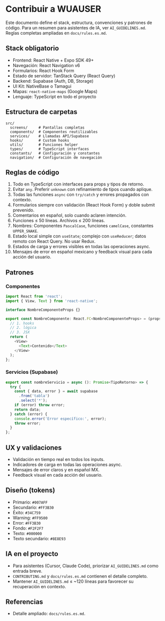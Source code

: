# Contribuir a WUAUSER

Este documento define el stack, estructura, convenciones y patrones de código. Para un resumen para asistentes de IA, ver `AI_GUIDELINES.md`. Reglas completas ampliadas en `docs/rules.es.md`.

## Stack obligatorio

- Frontend: React Native + Expo SDK 49+
- Navegación: React Navigation v6
- Formularios: React Hook Form
- Estado de servidor: TanStack Query (React Query)
- Backend: Supabase (Auth, DB, Storage)
- UI Kit: NativeBase o Tamagui
- Mapas: `react-native-maps` (Google Maps)
- Lenguaje: TypeScript en todo el proyecto

## Estructura de carpetas

```text
src/
  screens/     # Pantallas completas
  components/  # Componentes reutilizables
  services/    # Llamadas API/Supabase
  hooks/       # Custom hooks
  utils/       # Funciones helper
  types/       # TypeScript interfaces
  constants/   # Configuración y constantes
  navigation/  # Configuración de navegación
```

## Reglas de código

1. Todo en TypeScript con interfaces para props y tipos de retorno.
2. Evitar `any`. Preferir `unknown` con refinamiento de tipos cuando aplique.
3. Todas las funciones `async` con `try/catch` y errores propagados con contexto.
4. Formularios siempre con validación (React Hook Form) y doble submit prevenido.
5. Comentarios en español, solo cuando aclaren intención.
6. Funciones ≤ 50 líneas. Archivos ≤ 200 líneas.
7. Nombres: Componentes `PascalCase`, funciones `camelCase`, constantes `UPPER_SNAKE`.
8. Estado local simple con `useState`; complejo con `useReducer`; datos remoto con React Query. No usar Redux.
9. Estados de carga y errores visibles en todas las operaciones async.
10. Mensajes de error en español mexicano y feedback visual para cada acción del usuario.

## Patrones

### Componentes

```ts
import React from 'react';
import { View, Text } from 'react-native';

interface NombreComponenteProps {}

export const NombreComponente: React.FC<NombreComponenteProps> = (props) => {
  // 1. hooks
  // 2. lógica
  // 3. JSX
  return (
    <View>
      <Text>Contenido</Text>
    </View>
  );
};
```

### Servicios (Supabase)

```ts
export const nombreServicio = async (): Promise<TipoRetorno> => {
  try {
    const { data, error } = await supabase
      .from('tabla')
      .select('*');
    if (error) throw error;
    return data;
  } catch (error) {
    console.error('Error específico:', error);
    throw error;
  }
};
```

## UX y validaciones

- Validación en tiempo real en todos los inputs.
- Indicadores de carga en todas las operaciones async.
- Mensajes de error claros y en español MX.
- Feedback visual en cada acción del usuario.

## Diseño (tokens)

- Primario: `#007AFF`
- Secundario: `#FF3B30`
- Éxito: `#34C759`
- Warning: `#FF9500`
- Error: `#FF3B30`
- Fondo: `#F2F2F7`
- Texto: `#000000`
- Texto secundario: `#8E8E93`

## IA en el proyecto

- Para asistentes (Cursor, Claude Code), priorizar `AI_GUIDELINES.md` como entrada breve.
- `CONTRIBUTING.md` y `docs/rules.es.md` contienen el detalle completo.
- Mantener `AI_GUIDELINES.md` ≤ ~120 líneas para favorecer su recuperación en contexto.

## Referencias

- Detalle ampliado: `docs/rules.es.md`.
